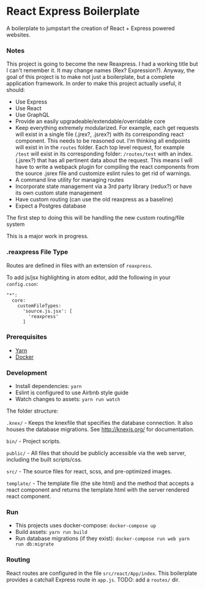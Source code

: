# React Express Boilerplate
A boilerplate to jumpstart the creation of React + Express powered websites.

### Notes

This project is going to become the new Reaxpress. I had a working title but I can't remember it. It may change names (Rex? Expression?). Anyway, the goal of this project is to make not just a boilerplate, but a complete application framework. In order to make this project actually useful, it should:

- Use Express
- Use React
- Use GraphQL
- Provide an easily upgradeable/extendable/overridable core
- Keep everything extremely modularized. For example, each get requests will exist in a single file (.jrex?, .jsrex?) with its corresponding react component. This needs to be reasoned out. I'm thinking all endpoints will exist in in the `routes` folder. Each top level request, for example `/test` will exist in its corresponding folder: `/routes/test` with an index.(.jsrex?) that has all pertinent data about the request. This means I will have to write a webpack plugin for compiling the react components from the source .jsrex file and customize eslint rules to get rid of warnings.
- A command line utility for managing routes
- Incorporate state management via a 3rd party library (redux?) or have its own custom state management
- Have custom routing (can use the old reaxpress as a baseline)
- Expect a Postgres database

The first step to doing this will be handling the new custom routing/file system

This is a major work in progress.

### .reaxpress File Type

Routes are defined in files with an extension of `reaxpress`.

To add js/jsx highlighting in atom editor, add the following in your `config.cson`:

```
"*":
  core:
    customFileTypes:
      'source.js.jsx': [
        'reaxpress'
      ]
```

### Prerequisites
- [Yarn](https://yarnpkg.com/en/)
- [Docker](https://www.docker.com/community-edition)

### Development
- Install dependencies: `yarn`
- Eslint is configured to use Airbnb style guide
- Watch changes to assets: `yarn run watch`

The folder structure:

`.knex/` - Keeps the knexfile that specifies the database connection. It also houses the database migrations. See http://knexjs.org/ for documentation.

`bin/` - Project scripts.

`public/` - All files that should be publicly accessible via the web server, including the built scripts/css.

`src/` - The source files for react, scss, and pre-optimized images.

`template/` - The template file (the site html) and the method that accepts a react component and returns the template html with the server rendered react component.

### Run
- This projects uses docker-compose: `docker-compose up`
- Build assets: `yarn run build`
- Run database migrations (if they exist): `docker-compose run web yarn run db:migrate`

### Routing
React routes are configured in the file `src/react/App/index`. This boilerplate provides a catchall Express route in `app.js`. TODO: add a `routes/` dir.
